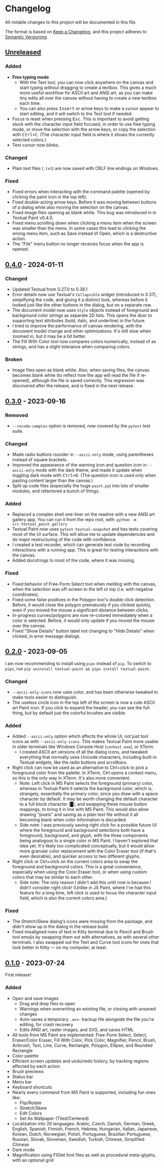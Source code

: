 # Changelog

All notable changes to this project will be documented in this file.

The format is based on [Keep a Changelog](https://keepachangelog.com/en/1.0.0/),
and this project adheres to [Semantic Versioning](https://semver.org/spec/v2.0.0.html).

## [Unreleased]

### Added

- **Free typing mode**
  - With the Text tool, you can now click anywhere on the canvas and start typing without dragging to create a textbox. This gives a much more useful workflow for ASCII art and ANSI art, as you can make tiny edits all over the canvas without having to create a new textbox each time.
  - You can also press <kbd>Insert</kbd> or arrow keys to make a cursor appear to start editing, and it will switch to the Text tool if needed.
- Focus is reset when pressing <kbd>Esc</kbd>. This is important to avoid getting stuck with the character input field focused, in order to use free typing mode, or move the selection with the arrow keys, or copy the selection with <kbd>Ctrl+C</kbd>. (The character input field is where it shows the currently selected colors.)
- Text cursor now blinks.

### Changed

- Plain text files (`.txt`) are now saved with CRLF line endings on Windows.

### Fixed

- Fixed errors when interacting with the command palette (opened by clicking the paint icon in the top left).
- Fixed double-acting arrow keys. Before it was moving between buttons of a dialog while also moving the selection on the canvas.
- Fixed image files opening as blank white. This bug was introduced in in Textual Paint v0.4.0.
- Fixed menu scrolling down when clicking a menu item when the screen was smaller than the menu. In some cases this lead to clicking the wrong menu item, such as Save instead of Open, which is a destructive action.
- The "File" menu button no longer receives focus when the app is opened.

## [0.4.0] - 2024-01-11

### Changed

- Updated Textual from 0.27.0 to 0.38.1
- Error details now use Textual's `Collapsible` widget (introduced in 0.37), simplifying the code, and giving it a distinct look, whereas before it looked just like the other buttons in the dialog, but on a separate row.
- The document model now uses `Style` objects instead of foreground and background color strings as separate 2D lists. This opens the door to supporting text attributes (bold, italic, and underline) in the future.
- I tried to improve the performance of canvas rendering, with the document model change and other optimizations. It's still slow when zoomed in, but it may be a bit better.
- The Fill With Color tool now compares colors numerically, instead of as strings, and has a slight tolerance when comparing colors.

### Broken

- Image files open as blank white. Also, when saving files, the canvas becomes blank white (to reflect how the app will read the file if re-opened), although the file is saved correctly. This regression was discovered after the release, and is fixed in the next release.

## [0.3.0] - 2023-09-16

### Removed

- `--recode-samples` option is removed, now covered by the `pytest` test suite.

### Changed

- Made radio buttons rounder in `--ascii-only` mode, using parentheses instead of square brackets.
- Improved the appearance of the warning icon and question icon in `--ascii-only` mode with the dark theme, and made it update when toggling dark mode with <kbd>Ctrl+D</kbd>. (The question icon is used only when pasting content larger than the canvas.)
- Split up code files (especially the huge `paint.py`) into lots of smaller modules, and refactored a bunch of things.

### Added

- Replaced a complex shell one-liner on the readme with a new ANSI art gallery app. You can run it from the repo root, with: `python -m src.textual_paint.gallery`
- Textual Paint now uses `pytest-textual-snapshot` and has tests covering most of the UI surface. This will allow me to update dependencies and do major restructuring of the code with confidence.
- I created a test recorder, which can generate test code by recording interactions with a running app. This is great for testing interactions with the canvas.
- Added docstrings to most of the code, where it was missing.

### Fixed

- Fixed behavior of Free-Form Select tool when melding with the canvas, when the selection was off-screen to the left or top (i.e. with negative coordinates).
- Fixed some false positives in the Polygon tool's double click detection. Before, it would close the polygon prematurely if you clicked quickly, even if you moved the mouse a significant distance between clicks.
- In-progress curves/polygons are now re-colored immediately when a color is selected. Before, it would only update if you moved the mouse over the canvas.
- Fixed "Show Details" button label not changing to "Hide Details" when clicked, in error message dialogs.

## [0.2.0] - 2023-09-05

I am now recommending to install using `pipx` instead of `pip`.
To switch to `pipx`, run `pip uninstall textual-paint && pipx install textual-paint`.

### Changed

- `--ascii-only-icons` now uses color, and has been otherwise tweaked to make tools easier to distinguish.
- The useless circle icon in the top left of the screen is now a cute ASCII art Paint icon. If you click to expand the header, you can see the full thing, but by default just the colorful brushes are visible.

### Added

- Added `--ascii-only` option which affects the whole UI, not just tool icons as with `--ascii-only-icons`. This makes Textual Paint more usable in older terminals like Windows Console Host (`conhost.exe`), or XTerm.
  - I created ASCII art versions of all the dialog icons, and tweaked everything that normally uses Unicode characters, including built-in Textual widgets, like the radio buttons and scrollbars.
- Right click can now be used as an alternative to Ctrl+click to pick a foreground color from the palette. In XTerm, Ctrl opens a context menu, so this is the only way in XTerm. It's also more convenient.
  - Note: Left click in MS Paint selects the foreground (primary) color, whereas in Textual Paint it selects the background color, which is, strangely, essentially the primary color, since you draw with a space character by default. It may be worth changing the default character to a full block character (█), and swapping these mouse button mappings, to bring it in line with MS Paint. This would also allow drawing "pixels" and saving as a plain text file without it all becoming blank when color information is discarded.
  - Side note: I was previously saving right click for a possible future UI where the foreground and background selections both have a foreground, background, and glyph, with the three components being analogous to a single color in MS Paint. I haven't explored that idea yet. It's likely too complicated conceptually, but it would allow more granular color replacement with the Color Eraser tool (if that's even desirable), and quicker access to two different glyphs.
- Right click or Ctrl+click on the current colors area to swap the foreground and background colors. This is a great convenience, especially when using the Color Eraser tool, or when using custom colors that may be similar to each other.
  - Side note: The only reason I didn't add this until now is because I didn't consider right click! (Unlike in JS Paint, where I've had this feature for a long time, left click is used to focus the character input field, which is also the current colors area.)

### Fixed

- The Stretch/Skew dialog's icons were missing from the package, and didn't show up in the dialog in the release build.
- Fixed misaligned rows of text in Kitty terminal due to Pencil and Brush tool emojis by swapping them out with alternatives, as with several other terminals. I also swapped out the Text and Curve tool icons for ones that look better in Kitty — on my computer, at least.

## [0.1.0] - 2023-07-24

First release!

### Added

- Open and save images
  - Drag and drop files to open
  - Warnings when overwriting an existing file, or closing with unsaved changes
  - Auto-saves a temporary `.ans~` backup file alongside the file you're editing, for crash recovery
  - Edits ANSI art, raster images, and SVG, and saves HTML
- All tools from MS Paint are implemented: Free-Form Select, Select, Eraser/Color Eraser, Fill With Color, Pick Color, Magnifier, Pencil, Brush, Airbrush, Text, Line, Curve, Rectangle, Polygon, Ellipse, and Rounded Rectangle
- Color palette
- Efficient screen updates and undo/redo history, by tracking regions affected by each action
- Brush previews
- Status bar
- Menu bar
- Keyboard shortcuts
- Nearly every command from MS Paint is supported, including fun ones like:
  - Flip/Rotate
  - Stretch/Skew
  - Edit Colors
  - Set As Wallpaper (Tiled/Centered)
- Localization into 26 languages: Arabic, Czech, Danish, German, Greek, English, Spanish, Finnish, French, Hebrew, Hungarian, Italian, Japanese, Korean, Dutch, Norwegian, Polish, Portuguese, Brazilian Portuguese, Russian, Slovak, Slovenian, Swedish, Turkish, Chinese, Simplified Chinese
- Dark mode
- Magnification using FIGlet font files as well as procedural meta-glyphs, with an optional grid

[unreleased]: https://github.com/1j01/textual-paint/compare/v0.4.0...HEAD
[0.4.0]: https://github.com/1j01/textual-paint/compare/v0.3.0...v0.4.0
[0.3.0]: https://github.com/1j01/textual-paint/compare/v0.2.0...v0.3.0
[0.2.0]: https://github.com/1j01/textual-paint/compare/v0.1.0...v0.2.0
[0.1.0]: https://github.com/1j01/textual-paint/releases/tag/v0.1.0
